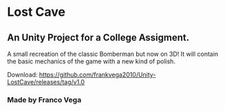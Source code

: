 # Lost Cave
## An Unity Project for a College Assigment.

A small recreation of the classic Bomberman but now on 3D!
It will contain the basic mechanics of the game with a new kind of polish.

Download: https://github.com/frankvega2010/Unity-LostCave/releases/tag/v1.0

### Made by Franco Vega
